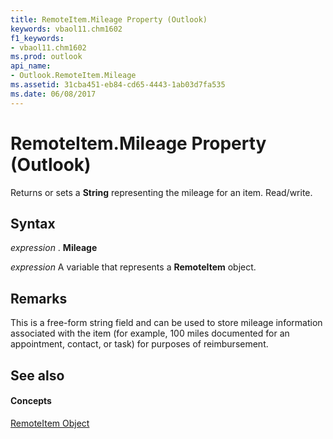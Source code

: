 ```yaml
---
title: RemoteItem.Mileage Property (Outlook)
keywords: vbaol11.chm1602
f1_keywords:
- vbaol11.chm1602
ms.prod: outlook
api_name:
- Outlook.RemoteItem.Mileage
ms.assetid: 31cba451-eb84-cd65-4443-1ab03d7fa535
ms.date: 06/08/2017
---
```



# RemoteItem.Mileage Property (Outlook)

Returns or sets a **String** representing the mileage for an item. Read/write.


## Syntax

 _expression_ . **Mileage**

 _expression_ A variable that represents a **RemoteItem** object.


## Remarks

This is a free-form string field and can be used to store mileage information associated with the item (for example, 100 miles documented for an appointment, contact, or task) for purposes of reimbursement. 


## See also


#### Concepts


[RemoteItem Object](remoteitem-object-outlook.md)

